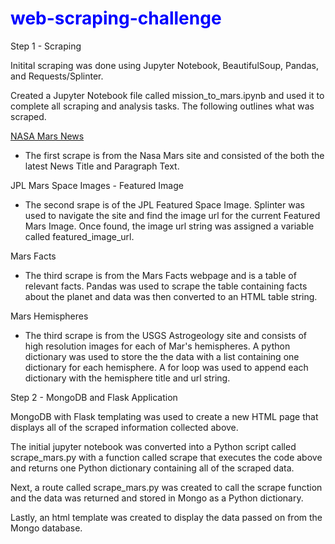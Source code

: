 <h1 style="color:blue"> web-scraping-challenge </h1>


Step 1 - Scraping

Initital scraping was done using Jupyter Notebook, BeautifulSoup, Pandas, and Requests/Splinter.

Created a Jupyter Notebook file called mission_to_mars.ipynb and used it to complete all scraping and analysis tasks. The following outlines what was scraped.

<u>NASA Mars News</u>
- The first scrape is from the Nasa Mars site and consisted of the both the latest News Title and Paragraph Text.

JPL Mars Space Images - Featured Image
- The second srape is of the JPL Featured Space Image.  Splinter was used to navigate the site and find the image url for the current Featured Mars Image.  Once found, the image url string was assigned a variable called featured_image_url.

Mars Facts
- The third scrape is from the Mars Facts webpage and is a table of relevant facts.  Pandas was used to scrape the table containing facts about the planet and data was then converted to an HTML table string.

Mars Hemispheres
- The third scrape is from the USGS Astrogeology site and consists of high resolution images for each of Mar's hemispheres.  A python dictionary was used to store the the data with a list containing one dictionary for each hemisphere.  A for loop was used to append each dictionary with the hemisphere title and url string.


Step 2 - MongoDB and Flask Application

MongoDB with Flask templating was used to create a new HTML page that displays all of the scraped information collected above.

The initial jupyter notebook was converted into a Python script called scrape_mars.py with a function called scrape that executes the code above and returns one Python dictionary containing all of the scraped data.

Next, a route called scrape_mars.py was created to call the scrape function and the data was returned and stored in Mongo as a Python dictionary.

Lastly, an html template was created to display the data passed on from the Mongo database.  



